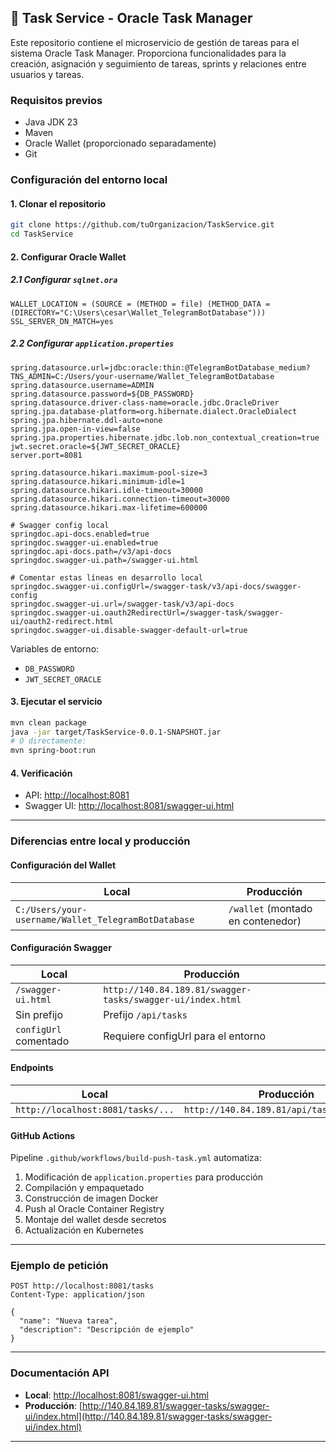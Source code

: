 ## 🔐 Task Service - Oracle Task Manager

Este repositorio contiene el microservicio de gestión de tareas para el sistema Oracle Task Manager. Proporciona funcionalidades para la creación, asignación y seguimiento de tareas, sprints y relaciones entre usuarios y tareas.

### Requisitos previos

* Java JDK 23
* Maven
* Oracle Wallet (proporcionado separadamente)
* Git

### Configuración del entorno local

#### 1. Clonar el repositorio

```bash
git clone https://github.com/tuOrganizacion/TaskService.git
cd TaskService
```

#### 2. Configurar Oracle Wallet

##### 2.1 Configurar `sqlnet.ora`

```ora
WALLET_LOCATION = (SOURCE = (METHOD = file) (METHOD_DATA = (DIRECTORY="C:\Users\cesar\Wallet_TelegramBotDatabase")))
SSL_SERVER_DN_MATCH=yes
```

##### 2.2 Configurar `application.properties`

```properties
spring.datasource.url=jdbc:oracle:thin:@TelegramBotDatabase_medium?TNS_ADMIN=C:/Users/your-username/Wallet_TelegramBotDatabase
spring.datasource.username=ADMIN
spring.datasource.password=${DB_PASSWORD}
spring.datasource.driver-class-name=oracle.jdbc.OracleDriver
spring.jpa.database-platform=org.hibernate.dialect.OracleDialect
spring.jpa.hibernate.ddl-auto=none
spring.jpa.open-in-view=false
spring.jpa.properties.hibernate.jdbc.lob.non_contextual_creation=true
jwt.secret.oracle=${JWT_SECRET_ORACLE}
server.port=8081

spring.datasource.hikari.maximum-pool-size=3
spring.datasource.hikari.minimum-idle=1
spring.datasource.hikari.idle-timeout=30000
spring.datasource.hikari.connection-timeout=30000
spring.datasource.hikari.max-lifetime=600000

# Swagger config local
springdoc.api-docs.enabled=true
springdoc.swagger-ui.enabled=true
springdoc.api-docs.path=/v3/api-docs
springdoc.swagger-ui.path=/swagger-ui.html

# Comentar estas líneas en desarrollo local
springdoc.swagger-ui.configUrl=/swagger-task/v3/api-docs/swagger-config
springdoc.swagger-ui.url=/swagger-task/v3/api-docs
springdoc.swagger-ui.oauth2RedirectUrl=/swagger-task/swagger-ui/oauth2-redirect.html
springdoc.swagger-ui.disable-swagger-default-url=true
```

Variables de entorno:

* `DB_PASSWORD`
* `JWT_SECRET_ORACLE`

#### 3. Ejecutar el servicio

```bash
mvn clean package
java -jar target/TaskService-0.0.1-SNAPSHOT.jar
# O directamente:
mvn spring-boot:run
```

#### 4. Verificación

* API: [http://localhost:8081](http://localhost:8081)
* Swagger UI: [http://localhost:8081/swagger-ui.html](http://localhost:8081/swagger-ui.html)

---

### Diferencias entre local y producción

#### Configuración del Wallet

| Local                                               | Producción                        |
| --------------------------------------------------- | --------------------------------- |
| `C:/Users/your-username/Wallet_TelegramBotDatabase` | `/wallet` (montado en contenedor) |

#### Configuración Swagger

| Local                 | Producción                                          |
| --------------------- | --------------------------------------------------- |
| `/swagger-ui.html`    | `http://140.84.189.81/swagger-tasks/swagger-ui/index.html` |
| Sin prefijo           | Prefijo `/api/tasks`                                 |
| `configUrl` comentado | Requiere configUrl para el entorno                  |

#### Endpoints

| Local                             | Producción                                |
| --------------------------------- | ----------------------------------------- |
| `http://localhost:8081/tasks/...` | `http://140.84.189.81/api/tasks/tasks/...` |

#### GitHub Actions

Pipeline `.github/workflows/build-push-task.yml` automatiza:

1. Modificación de `application.properties` para producción
2. Compilación y empaquetado
3. Construcción de imagen Docker
4. Push al Oracle Container Registry
5. Montaje del wallet desde secretos
6. Actualización en Kubernetes

---

### Ejemplo de petición

```http
POST http://localhost:8081/tasks
Content-Type: application/json

{
  "name": "Nueva tarea",
  "description": "Descripción de ejemplo"
}
```

---

### Documentación API

* **Local**: [http://localhost:8081/swagger-ui.html](http://localhost:8081/swagger-ui.html)
* **Producción**: [http://140.84.189.81/swagger-tasks/swagger-ui/index.html](http://140.84.189.81/swagger-tasks/swagger-ui/index.html)

---
